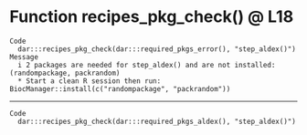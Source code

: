 # Function recipes_pkg_check() @ L18

    Code
      dar:::recipes_pkg_check(dar:::required_pkgs_error(), "step_aldex()")
    Message
      i 2 packages are needed for step_aldex() and are not installed: (randompackage, packrandom)
      * Start a clean R session then run: BiocManager::install(c("randompackage", "packrandom"))

---

    Code
      dar:::recipes_pkg_check(dar:::required_pkgs_aldex(), "step_aldex()")

